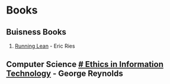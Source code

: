 # Books
## Buisness Books
1. [Running Lean](https://github.com/kalrapranav/Books-Notes/blob/master/Buisness-Books/Running-Lean/README.md) - Eric Ries
## Computer Science [# Ethics in Information Technology](https://github.com/kalrapranav/Books-Notes/tree/master/Computer-Science/Ethics-In-Information-Technology) - George Reynolds
